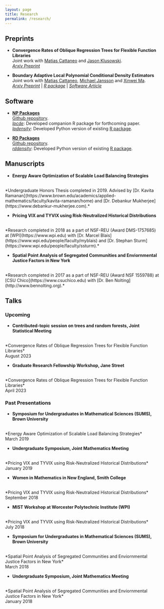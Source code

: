 ```yaml
---
layout: page
title: Research
permalink: /research/
---
```


## Preprints

- **Convergence Rates of Oblique Regression Trees for Flexible Function Libraries** <br>
Joint work with
[Matias Cattaneo](https://cattaneo.princeton.edu)
and
[Jason Klusowski](https://jasonklusowski.github.io). <br>
*[Arxiv Preprint](https://arxiv.org/abs/2210.14429)*

- **Boundary Adaptive Local Polynomial Conditional Density Estimators** <br>
Joint work with
[Matias Cattaneo](https://cattaneo.princeton.edu),
[Michael Jansson](https://sites.google.com/berkeley.edu/michael-jansson/)
and
[Xinwei Ma](https://sites.google.com/view/xinweima/home?authuser=0).<br>
*[Arxiv Preprint](https://arxiv.org/abs/2204.10359)* | *[R package](https://nppackages.github.io/lpcde)* | *[Software Article](https://arxiv.org/abs/2204.10375)*

## Software

- **[NP Packages](https://nppackages.github.io)** <br>
[Github repository](https://github.com/nppackages).<br>
*[lpcde](https://nppackages.github.io/lpcde)*: Developed companion R package for forthcoming paper. <br>
*[lpdensity](https://pypi.org/project/lpdensity/)*:
Developed Python version of existing [R package](https://nppackages.github.io/lpdensity/). <br>

- **[RD Packages](https://rdpackages.github.io)** <br>
[Github repository](https://github.com/rdpackages).<br>
*[rddensity](https://pypi.org/project/rddensity/)*: Developed Python version of existing [R package](https://rdpackages.github.io/rddensity/). <br>


## Manuscripts

- **Energy Aware Optimization of Scalable Load Balancing Strategies**
<br>
*Undergraduate Honors Thesis completed in 2019. Advised by
[Dr. Kavita Ramanan](https://www.brown.edu/academics/applied-mathematics/faculty/kavita-ramanan/home)
and
[Dr. Debankur Mukherjee](https://www.debankur-mukherjee.com).*
<br>

- **Pricing VIX and TYVIX using Risk-Neutralized Historical Distributions**
<br>
*Research completed in 2018 as a part of NSF-REU (Award DMS-1757685) at
[WPI](https://www.wpi.edu) with
[Dr. Marcel Blais](https://www.wpi.edu/people/faculty/myblais)
and
[Dr. Stephan Sturm](https://www.wpi.edu/people/faculty/ssturm).*
<br>

- **Spatial Point Analysis of Segregated Communities and Enviornmental Justice Factors in New York**
<br>
*Research completed in 2017 as a part of NSF-REU (Award NSF 1559788) at
[CSU Chico](https://www.csuchico.edu) with
[Dr. Ben Nolting](http://www.bennolting.org).*

## Talks

### Upcoming
- **Contributed-topic session on trees and random forests, Joint Statistical Meeting**
<br>
*Convergence Rates of Oblique Regression Trees for Flexible Function Libraries*
<br>
August 2023

- **Graduate Research Fellowship Workshop, Jane Street**
<br>
*Convergence Rates of Oblique Regression Trees for Flexible Function Libraries*
<br>
April 2023

### Past Presentations
- **Symposium for Undergraduates in Mathematical Sciences (SUMS), Brown University**
<br>
*Energy Aware Optimization of Scalable Load Balancing Strategies*
<br>
March 2019

- **Undergraduate Symposium, Joint Mathematics Meeting**
<br>
*Pricing VIX and TYVIX using Risk-Neutralized Historical Distributions*
<br>
January 2019

- **Women in Mathematics in New England, Smith College**
<br>
*Pricing VIX and TYVIX using Risk-Neutralized Historical Distributions*
<br>
September 2018

- **MIST Workshop at Worcester Polytechnic Institute (WPI)**
<br>
*Pricing VIX and TYVIX using Risk-Neutralized Historical Distributions*
<br>
July 2018

- **Symposium for Undergraduates in Mathematical Sciences (SUMS), Brown University**
<br>
*Spatial Point Analysis of Segregated Communities and Enviornmental Justice Factors in New York*
<br>
March 2018

- **Undergraduate Symposium, Joint Mathematics Meeting**
<br>
*Spatial Point Analysis of Segregated Communities and Enviornmental Justice Factors in New York*
<br>
January 2018
